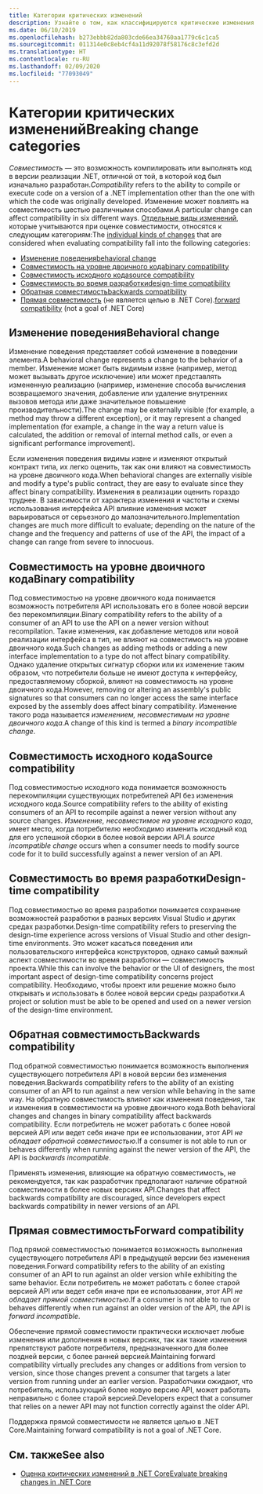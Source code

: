 ```yaml
---
title: Категории критических изменений
description: Узнайте о том, как классифицируются критические изменения в .NET Core.
ms.date: 06/10/2019
ms.openlocfilehash: b273ebbb82da803cde66ea34760aa1779c6c1ca5
ms.sourcegitcommit: 011314e0c8eb4cf4a11d92078f58176c8c3efd2d
ms.translationtype: HT
ms.contentlocale: ru-RU
ms.lasthandoff: 02/09/2020
ms.locfileid: "77093049"
---
```

# <a name="breaking-change-categories"></a><span data-ttu-id="e2045-103">Категории критических изменений</span><span class="sxs-lookup"><span data-stu-id="e2045-103">Breaking change categories</span></span>

<span data-ttu-id="e2045-104">*Совместимость* — это возможность компилировать или выполнять код в версии реализации .NET, отличной от той, в которой код был изначально разработан.</span><span class="sxs-lookup"><span data-stu-id="e2045-104">*Compatibility* refers to the ability to compile or execute code on a version of a .NET implementation other than the one with which the code was originally developed.</span></span> <span data-ttu-id="e2045-105">Изменение может повлиять на совместимость шестью различными способами.</span><span class="sxs-lookup"><span data-stu-id="e2045-105">A particular change can affect compatibility in six different ways.</span></span> <span data-ttu-id="e2045-106">[Отдельные виды изменений](index.md), которые учитываются при оценке совместимости, относятся к следующим категориям:</span><span class="sxs-lookup"><span data-stu-id="e2045-106">The [individual kinds of changes](index.md) that are considered when evaluating compatibility fall into the following categories:</span></span>

- [<span data-ttu-id="e2045-107">Изменение поведения</span><span class="sxs-lookup"><span data-stu-id="e2045-107">behavioral change</span></span>](#behavioral-change)
- [<span data-ttu-id="e2045-108">Совместимость на уровне двоичного кода</span><span class="sxs-lookup"><span data-stu-id="e2045-108">binary compatibility</span></span>](#binary-compatibility)
- [<span data-ttu-id="e2045-109">Совместимость исходного кода</span><span class="sxs-lookup"><span data-stu-id="e2045-109">source compatibility</span></span>](#source-compatibility)
- [<span data-ttu-id="e2045-110">Совместимость во время разработки</span><span class="sxs-lookup"><span data-stu-id="e2045-110">design-time compatibility</span></span>](#design-time-compatibility)
- [<span data-ttu-id="e2045-111">Обратная совместимость</span><span class="sxs-lookup"><span data-stu-id="e2045-111">backwards compatibility</span></span>](#backwards-compatibility)
- <span data-ttu-id="e2045-112">[Прямая совместимость](#forward-compatibility) (не является целью в .NET Core).</span><span class="sxs-lookup"><span data-stu-id="e2045-112">[forward compatibility](#forward-compatibility) (not a goal of .NET Core)</span></span>

## <a name="behavioral-change"></a><span data-ttu-id="e2045-113">Изменение поведения</span><span class="sxs-lookup"><span data-stu-id="e2045-113">Behavioral change</span></span>

<span data-ttu-id="e2045-114">Изменение поведения представляет собой изменение в поведении элемента.</span><span class="sxs-lookup"><span data-stu-id="e2045-114">A behavioral change represents a change to the behavior of a member.</span></span> <span data-ttu-id="e2045-115">Изменение может быть видимым извне (например, метод может вызывать другое исключение) или может представлять измененную реализацию (например, изменение способа вычисления возвращаемого значения, добавление или удаление внутренних вызовов метода или даже значительное повышение производительности).</span><span class="sxs-lookup"><span data-stu-id="e2045-115">The change may be externally visible (for example, a method may throw a different exception), or it may represent a changed implementation (for example, a change in the way a return value is calculated, the addition or removal of internal method calls, or even a significant performance improvement).</span></span>

<span data-ttu-id="e2045-116">Если изменения поведения видимы извне и изменяют открытый контракт типа, их легко оценить, так как они влияют на совместимость на уровне двоичного кода.</span><span class="sxs-lookup"><span data-stu-id="e2045-116">When behavioral changes are externally visible and modify a type's public contract, they are easy to evaluate since they affect binary compatibility.</span></span> <span data-ttu-id="e2045-117">Изменения в реализации оценить гораздо труднее. В зависимости от характера изменения и частоты и схемы использования интерфейса API влияние изменения может варьироваться от серьезного до малозначительного.</span><span class="sxs-lookup"><span data-stu-id="e2045-117">Implementation changes are much more difficult to evaluate; depending on the nature of the change and the frequency and patterns of use of the API, the impact of a change can range from severe to innocuous.</span></span>

## <a name="binary-compatibility"></a><span data-ttu-id="e2045-118">Совместимость на уровне двоичного кода</span><span class="sxs-lookup"><span data-stu-id="e2045-118">Binary compatibility</span></span>

<span data-ttu-id="e2045-119">Под совместимостью на уровне двоичного кода понимается возможность потребителя API использовать его в более новой версии без перекомпиляции.</span><span class="sxs-lookup"><span data-stu-id="e2045-119">Binary compatibility refers to the ability of a consumer of an API to use the API on a newer version without recompilation.</span></span> <span data-ttu-id="e2045-120">Такие изменения, как добавление методов или новой реализации интерфейса в тип, не влияют на совместимость на уровне двоичного кода.</span><span class="sxs-lookup"><span data-stu-id="e2045-120">Such changes as adding methods or adding a new interface implementation to a type do not affect binary compatibility.</span></span> <span data-ttu-id="e2045-121">Однако удаление открытых сигнатур сборки или их изменение таким образом, что потребители больше не имеют доступа к интерфейсу, предоставляемому сборкой, влияют на совместимость на уровне двоичного кода.</span><span class="sxs-lookup"><span data-stu-id="e2045-121">However, removing or altering an assembly's public signatures so that consumers can no longer access the same interface exposed by the assembly does affect binary compatibility.</span></span> <span data-ttu-id="e2045-122">Изменение такого рода называется *изменением, несовместимым на уровне двоичного кода*.</span><span class="sxs-lookup"><span data-stu-id="e2045-122">A change of this kind is termed a *binary incompatible change*.</span></span>

## <a name="source-compatibility"></a><span data-ttu-id="e2045-123">Совместимость исходного кода</span><span class="sxs-lookup"><span data-stu-id="e2045-123">Source compatibility</span></span>

<span data-ttu-id="e2045-124">Под совместимостью исходного кода понимается возможность перекомпиляции существующих потребителей API без изменения исходного кода.</span><span class="sxs-lookup"><span data-stu-id="e2045-124">Source compatibility refers to the ability of existing consumers of an API to recompile against a newer version without any source changes.</span></span> <span data-ttu-id="e2045-125">*Изменение, несовместимое на уровне исходного кода*, имеет место, когда потребителю необходимо изменить исходный код для его успешной сборки в более новой версии API.</span><span class="sxs-lookup"><span data-stu-id="e2045-125">A *source incompatible change* occurs when a consumer needs to modify source code for it to build successfully against a newer version of an API.</span></span>

## <a name="design-time-compatibility"></a><span data-ttu-id="e2045-126">Совместимость во время разработки</span><span class="sxs-lookup"><span data-stu-id="e2045-126">Design-time compatibility</span></span>

<span data-ttu-id="e2045-127">Под совместимостью во время разработки понимается сохранение возможностей разработки в разных версиях Visual Studio и других средах разработки.</span><span class="sxs-lookup"><span data-stu-id="e2045-127">Design-time compatibility refers to preserving the design-time experience across versions of Visual Studio and other design-time environments.</span></span> <span data-ttu-id="e2045-128">Это может касаться поведения или пользовательского интерфейса конструкторов, однако самый важный аспект совместимости во время разработки — совместимость проекта.</span><span class="sxs-lookup"><span data-stu-id="e2045-128">While this can involve the behavior or the UI of designers, the most important aspect of design-time compatibility concerns project compatibility.</span></span> <span data-ttu-id="e2045-129">Необходимо, чтобы проект или решение можно было открывать и использовать в более новой версии среды разработки.</span><span class="sxs-lookup"><span data-stu-id="e2045-129">A project or solution must be able to be opened and used on a newer version of the design-time environment.</span></span>

## <a name="backwards-compatibility"></a><span data-ttu-id="e2045-130">Обратная совместимость</span><span class="sxs-lookup"><span data-stu-id="e2045-130">Backwards compatibility</span></span>

<span data-ttu-id="e2045-131">Под обратной совместимостью понимается возможность выполнения существующего потребителя API в новой версии без изменения поведения.</span><span class="sxs-lookup"><span data-stu-id="e2045-131">Backwards compatibility refers to the ability of an existing consumer of an API to run against a new version while behaving in the same way.</span></span> <span data-ttu-id="e2045-132">На обратную совместимость влияют как изменения поведения, так и изменения в совместимости на уровне двоичного кода.</span><span class="sxs-lookup"><span data-stu-id="e2045-132">Both behavioral changes and changes in binary compatibility affect backwards compatibility.</span></span> <span data-ttu-id="e2045-133">Если потребитель не может работать с более новой версией API или ведет себя иначе при ее использовании, этот API *не обладает обратной совместимостью*.</span><span class="sxs-lookup"><span data-stu-id="e2045-133">If a consumer is not able to run or behaves differently when running against the newer version of the API, the API is *backwards incompatible*.</span></span>

<span data-ttu-id="e2045-134">Применять изменения, влияющие на обратную совместимость, не рекомендуется, так как разработчик предполагают наличие обратной совместимости в более новых версиях API.</span><span class="sxs-lookup"><span data-stu-id="e2045-134">Changes that affect backwards compatibility are discouraged, since developers expect backwards compatibility in newer versions of an API.</span></span>

## <a name="forward-compatibility"></a><span data-ttu-id="e2045-135">Прямая совместимость</span><span class="sxs-lookup"><span data-stu-id="e2045-135">Forward compatibility</span></span>

<span data-ttu-id="e2045-136">Под прямой совместимостью понимается возможность выполнения существующего потребителя API в предыдущей версии без изменения поведения.</span><span class="sxs-lookup"><span data-stu-id="e2045-136">Forward compatibility refers to the ability of an existing consumer of an API to run against an older version while exhibiting the same behavior.</span></span> <span data-ttu-id="e2045-137">Если потребитель не может работать с более старой версией API или ведет себя иначе при ее использовании, этот API *не обладает прямой совместимостью*.</span><span class="sxs-lookup"><span data-stu-id="e2045-137">If a consumer is not able to run or behaves differently when run against an older version of the API, the API is *forward incompatible*.</span></span>

<span data-ttu-id="e2045-138">Обеспечение прямой совместимости практически исключает любые изменения или дополнения в новых версиях, так как такие изменения препятствуют работе потребителя, предназначенного для более поздней версии, с более ранней версией.</span><span class="sxs-lookup"><span data-stu-id="e2045-138">Maintaining forward compatibility virtually precludes any changes or additions from version to version, since those changes prevent a consumer that targets a later version from running under an earlier version.</span></span> <span data-ttu-id="e2045-139">Разработчики ожидают, что потребитель, использующий более новую версию API, может работать неправильно с более старой версией.</span><span class="sxs-lookup"><span data-stu-id="e2045-139">Developers expect that a consumer that relies on a newer API may not function correctly against the older API.</span></span>

<span data-ttu-id="e2045-140">Поддержка прямой совместимости не является целью в .NET Core.</span><span class="sxs-lookup"><span data-stu-id="e2045-140">Maintaining forward compatibility is not a goal of .NET Core.</span></span>

## <a name="see-also"></a><span data-ttu-id="e2045-141">См. также</span><span class="sxs-lookup"><span data-stu-id="e2045-141">See also</span></span>

- [<span data-ttu-id="e2045-142">Оценка критических изменений в .NET Core</span><span class="sxs-lookup"><span data-stu-id="e2045-142">Evaluate breaking changes in .NET Core</span></span>](index.md)

